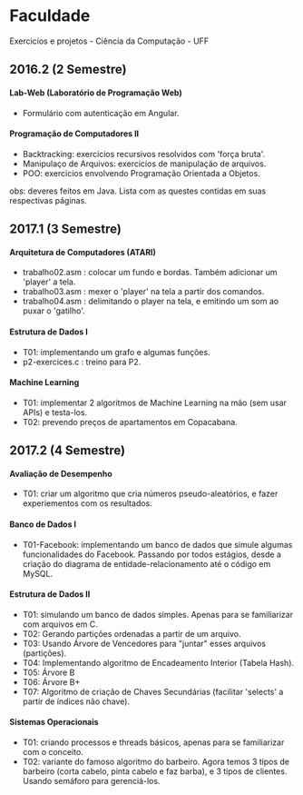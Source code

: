 # Faculdade
Exercicíos e projetos - Ciência da Computação - UFF

## 2016.2 (2 Semestre)

#### Lab-Web (Laboratório de Programação Web)
- Formulário com autenticação em Angular.

#### Programação de Computadores II
- Backtracking: exercícios recursivos resolvidos com 'força bruta'.
- Manipulaço de Arquivos: exercicíos de manipulação de arquivos.
- POO: exercicios envolvendo Programação Orientada a Objetos.

obs: deveres feitos em Java. Lista com as questes contidas em suas respectivas páginas.

## 2017.1 (3 Semestre)

#### Arquitetura de Computadores (ATARI)
- trabalho02.asm : colocar um fundo e bordas. Também adicionar um 'player' a tela.
- trabalho03.asm : mexer o 'player' na tela a partir dos comandos.
- trabalho04.asm : delimitando o player na tela, e emitindo um som ao puxar o 'gatilho'.

#### Estrutura de Dados I
- T01: implementando um grafo e algumas funções.
- p2-exercices.c : treino para P2.

#### Machine Learning
- T01: implementar 2 algoritmos de Machine Learning na mão (sem usar APIs) e testa-los.
- T02: prevendo preços de apartamentos em Copacabana.

## 2017.2 (4 Semestre)

#### Avaliação de Desempenho
- T01: criar um algoritmo que cria números pseudo-aleatórios, e fazer experiementos com os resultados.

#### Banco de Dados I
- T01-Facebook: implementando um banco de dados que simule algumas funcionalidades do Facebook. Passando por todos estágios, desde a criação do diagrama de entidade-relacionamento até o código em MySQL.

#### Estrutura de Dados II
- T01: simulando um banco de dados simples. Apenas para se familiarizar com arquivos em C.
- T02: Gerando partições ordenadas a partir de um arquivo.
- T03: Usando Árvore de Vencedores para "juntar" esses arquivos (partições).
- T04: Implementando algoritmo de Encadeamento Interior (Tabela Hash).
- T05: Árvore B
- T06: Árvore B+
- T07: Algoritmo de criação de Chaves Secundárias (facilitar 'selects' a partir de índices não chave).

#### Sistemas Operacionais
- T01: criando processos e threads básicos, apenas para se familiarizar com o conceito.
- T02: variante do famoso algoritmo do barbeiro. Agora temos 3 tipos de barbeiro (corta cabelo, pinta cabelo e faz barba), e 3 tipos de clientes. Usando semáforo para gerenciá-los.
